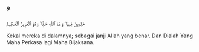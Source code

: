 ##### 9

<span class="ayah">خَٰلِدِينَ فِيهَا ۖ وَعْدَ ٱللَّهِ حَقًّۭا ۚ وَهُوَ ٱلْعَزِيزُ ٱلْحَكِيمُ</span>

<span class="ayah_translation">Kekal mereka di dalamnya; sebagai janji Allah yang benar. Dan Dialah Yang Maha Perkasa lagi Maha Bijaksana.</span>
